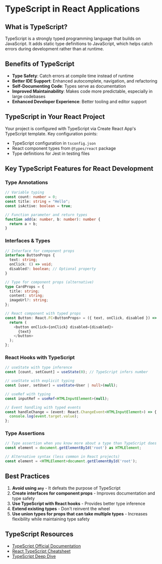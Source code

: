 # TypeScript in React Applications

## What is TypeScript?

TypeScript is a strongly typed programming language that builds on JavaScript. It adds static type definitions to JavaScript, which helps catch errors during development rather than at runtime.

## Benefits of TypeScript

- **Type Safety**: Catch errors at compile time instead of runtime
- **Better IDE Support**: Enhanced autocomplete, navigation, and refactoring
- **Self-Documenting Code**: Types serve as documentation
- **Improved Maintainability**: Makes code more predictable, especially in large codebases
- **Enhanced Developer Experience**: Better tooling and editor support

## TypeScript in Your React Project

Your project is configured with TypeScript via Create React App's TypeScript template. Key configuration points:

- TypeScript configuration in `tsconfig.json`
- React component types from `@types/react` package
- Type definitions for Jest in testing files

## Key TypeScript Features for React Development

### Type Annotations

```typescript
// Variable typing
const count: number = 0;
const title: string = "Hello";
const isActive: boolean = true;

// Function parameter and return types
function add(a: number, b: number): number {
  return a + b;
}
```

### Interfaces & Types

```typescript
// Interface for component props
interface ButtonProps {
  text: string;
  onClick: () => void;
  disabled?: boolean; // Optional property
}

// Type for component props (alternative)
type CardProps = {
  title: string;
  content: string;
  imageUrl?: string;
};

// React component with typed props
const Button: React.FC<ButtonProps> = ({ text, onClick, disabled }) => {
  return (
    <button onClick={onClick} disabled={disabled}>
      {text}
    </button>
  );
};
```

### React Hooks with TypeScript

```typescript
// useState with type inference
const [count, setCount] = useState(0); // TypeScript infers number

// useState with explicit typing
const [user, setUser] = useState<User | null>(null);

// useRef with typing
const inputRef = useRef<HTMLInputElement>(null);

// Event handling with typed events
const handleChange = (event: React.ChangeEvent<HTMLInputElement>) => {
  console.log(event.target.value);
};
```

### Type Assertions

```typescript
// Type assertion when you know more about a type than TypeScript does
const element = document.getElementById('root') as HTMLElement;

// Alternative syntax (less common in React projects)
const element = <HTMLElement>document.getElementById('root');
```

## Best Practices

1. **Avoid using `any`** - It defeats the purpose of TypeScript
2. **Create interfaces for component props** - Improves documentation and type safety
3. **Use TypeScript with React hooks** - Provides better type inference
4. **Extend existing types** - Don't reinvent the wheel
5. **Use union types for props that can take multiple types** - Increases flexibility while maintaining type safety

## TypeScript Resources

- [TypeScript Official Documentation](https://www.typescriptlang.org/docs/)
- [React TypeScript Cheatsheet](https://github.com/typescript-cheatsheets/react)
- [TypeScript Deep Dive](https://basarat.gitbook.io/typescript/)
